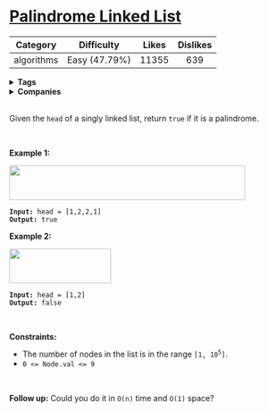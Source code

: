 # [Palindrome Linked List](https://leetcode.com/problems/palindrome-linked-list/description/)

| Category | Difficulty | Likes | Dislikes |
| :------: | :--------: | :---: | :------: |
| algorithms | Easy (47.79%) | 11355 | 639 |

<details>
  <summary><strong>Tags</strong></summary>

  [linked-list](https://leetcode.com/tag/linked-list) | [two-pointers](https://leetcode.com/tag/two-pointers)

</details>

<details>
  <summary><strong>Companies</strong></summary>

  amazon | facebook

</details>
<br />
<p>Given the <code>head</code> of a singly linked list, return <code>true</code> if it is a palindrome.</p>

<p>&nbsp;</p>
<p><strong>Example 1:</strong></p>
<img alt="" src="https://assets.leetcode.com/uploads/2021/03/03/pal1linked-list.jpg" style="width: 422px; height: 62px;" />
<pre><code><strong>Input:</strong> head = [1,2,2,1]
<strong>Output:</strong> true</code></pre>

<p><strong>Example 2:</strong></p>
<img alt="" src="https://assets.leetcode.com/uploads/2021/03/03/pal2linked-list.jpg" style="width: 182px; height: 62px;" />
<pre><code><strong>Input:</strong> head = [1,2]
<strong>Output:</strong> false</code></pre>

<p>&nbsp;</p>
<p><strong>Constraints:</strong></p>

<ul>
  <li>The number of nodes in the list is in the range <code>[1, 10<sup>5</sup>]</code>.</li>
  <li><code>0 &lt;= Node.val &lt;= 9</code></li>
</ul>

<p>&nbsp;</p>
<strong>Follow up:</strong> Could you do it in <code>O(n)</code> time and <code>O(1)</code> space?
